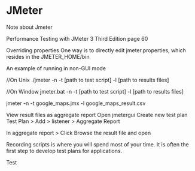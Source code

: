 # JMeter
Note about Jmeter 


Performance Testing with JMeter 3 Third Edition
page 60

Overriding properties
One way is to
directly edit jmeter.properties, which resides in the JMETER_HOME/bin


An	example	of	running	in	non-GUI	mode

//On Unix
./jmeter	-n	-t	[path	to	test	script]	-l	[path	to	results	files]

//On Window
jmeter.bat	-n	-t	[path	to	test	script]	-l	[path	to	results	files]


jmeter -n -t google_maps.jmx -l google_maps_result.csv


View result files as aggregate report 
Open jmetergui
Create new test plan 
Test Plan > Add > listener > Aggregate Report

In aggregate report > Click Browse the result file and open


Recording	scripts	is	where	you	will	spend	most	of	your	time.	It	is	often	the	first	step	to
develop	test	plans	for	applications.	


Test
